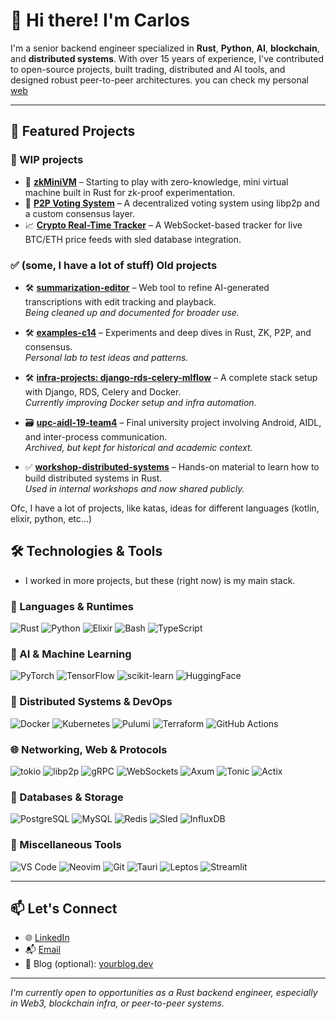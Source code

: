 # 👋 Hi there! I'm Carlos

I'm a senior backend engineer specialized in **Rust**, **Python**, **AI**, **blockchain**, and **distributed systems**. With over 15 years of experience, I've contributed to open-source projects, built trading, distributed and AI tools,  and designed robust peer-to-peer architectures. you can check my personal [web](https://carlosb1.github.io)

---

## 🚀 Featured Projects

### 🚧 WIP projects
- 🧠 **[zkMiniVM](https://github.com/carlosb1/mini-zkvm)** – Starting to play with zero-knowledge, mini virtual machine built in Rust for zk-proof experimentation.
- 🔗 **[P2P Voting System](https://github.com/carlosb1/p2p-poc)** – A decentralized voting system using libp2p and a custom consensus layer.
- 📈 **[Crypto Real-Time Tracker](https://github.com/carlosb1/stock-order-playground)** – A WebSocket-based tracker for live BTC/ETH price feeds with sled database integration.

### ✅ (some, I have a lot of stuff) Old projects

- 🛠️ **[summarization-editor](https://github.com/carlosb1/summarization-editor)** – Web tool to refine AI-generated transcriptions with edit tracking and playback.  
  _Being cleaned up and documented for broader use._

- 🛠️ **[examples-c14](https://github.com/carlosb1/examples-c14)** – Experiments and deep dives in Rust, ZK, P2P, and consensus.  
  _Personal lab to test ideas and patterns._

- 🛠️ **[infra-projects: django-rds-celery-mlflow](https://github.com/carlosb1/infra-projects/tree/main/django-rds-celery-mlflow/app)** – A complete stack setup with Django, RDS, Celery and Docker.  
  _Currently improving Docker setup and infra automation._

- 🗃️ **[upc-aidl-19-team4](https://github.com/carlosb1/upc-aidl-19-team4)** – Final university project involving Android, AIDL, and inter-process communication.  
  _Archived, but kept for historical and academic context._

- ✅ **[workshop-distributed-systems](https://github.com/carlosb1/workshop-distributed-systems)** – Hands-on material to learn how to build distributed systems in Rust.  
  _Used in internal workshops and now shared publicly._

Ofc, I have a lot of projects, like katas, ideas for different languages (kotlin, elixir, python, etc...)


## 🛠️ Technologies & Tools 

- I worked in more projects, but these (right now) is my main stack.

### 🔧 Languages & Runtimes
![Rust](https://img.shields.io/badge/Rust-000000?style=flat&logo=rust)
![Python](https://img.shields.io/badge/Python-000000?style=flat&logo=python)
![Elixir](https://img.shields.io/badge/Elixir-000000?style=flat&logo=elixir)
![Bash](https://img.shields.io/badge/Bash-000000?style=flat&logo=gnubash)
![TypeScript](https://img.shields.io/badge/TypeScript-000000?style=flat&logo=typescript)

### 🧠 AI & Machine Learning
![PyTorch](https://img.shields.io/badge/PyTorch-000000?style=flat&logo=pytorch)
![TensorFlow](https://img.shields.io/badge/TensorFlow-000000?style=flat&logo=tensorflow)
![scikit-learn](https://img.shields.io/badge/scikit--learn-000000?style=flat&logo=scikit-learn)
![HuggingFace](https://img.shields.io/badge/HuggingFace-000000?style=flat&logo=huggingface)

### 📡 Distributed Systems & DevOps
![Docker](https://img.shields.io/badge/Docker-000000?style=flat&logo=docker)
![Kubernetes](https://img.shields.io/badge/Kubernetes-000000?style=flat&logo=kubernetes)
![Pulumi](https://img.shields.io/badge/Pulumi-000000?style=flat&logo=pulumi)
![Terraform](https://img.shields.io/badge/Terraform-000000?style=flat&logo=terraform)
![GitHub Actions](https://img.shields.io/badge/GitHub%20Actions-000000?style=flat&logo=githubactions)

### 🌐 Networking, Web & Protocols
![tokio](https://img.shields.io/badge/tokio-000000?style=flat)
![libp2p](https://img.shields.io/badge/libp2p-000000?style=flat)
![gRPC](https://img.shields.io/badge/gRPC-000000?style=flat&logo=grpc)
![WebSockets](https://img.shields.io/badge/WebSockets-000000?style=flat)
![Axum](https://img.shields.io/badge/Axum-000000?style=flat)
![Tonic](https://img.shields.io/badge/Tonic-000000?style=flat)
![Actix](https://img.shields.io/badge/Actix-000000?style=flat)

### 🧪 Databases & Storage
![PostgreSQL](https://img.shields.io/badge/PostgreSQL-000000?style=flat&logo=postgresql)
![MySQL](https://img.shields.io/badge/MySQL-000000?style=flat&logo=mysql)
![Redis](https://img.shields.io/badge/Redis-000000?style=flat&logo=redis)
![Sled](https://img.shields.io/badge/Sled-000000?style=flat)
![InfluxDB](https://img.shields.io/badge/InfluxDB-000000?style=flat&logo=influxdb)

### 🧰 Miscellaneous Tools
![VS Code](https://img.shields.io/badge/VS%20Code-000000?style=flat&logo=visualstudiocode)
![Neovim](https://img.shields.io/badge/Neovim-000000?style=flat&logo=neovim)
![Git](https://img.shields.io/badge/Git-000000?style=flat&logo=git)
![Tauri](https://img.shields.io/badge/Tauri-000000?style=flat&logo=tauri)
![Leptos](https://img.shields.io/badge/Leptos-000000?style=flat)
![Streamlit](https://img.shields.io/badge/Streamlit-000000?style=flat&logo=streamlit)


---

## 📫 Let's Connect

- 🌐 [LinkedIn](https://www.linkedin.com/in/carlos.baezruiz)
- 📬 [Email](mailto:carlos.baezruiz@gmail.com)
- 🧠 Blog (optional): [yourblog.dev](https://carlosb1.github.io)

---

_I'm currently open to opportunities as a Rust backend engineer, especially in Web3, blockchain infra, or peer-to-peer systems._

